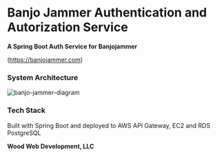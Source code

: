# Banjo Jammer Authentication and Autorization Service

**A Spring Boot Auth Service for Banjojammer**

(https://banjojammer.com)

### System Architecture

![banjo-jammer-diagram](https://github.com/user-attachments/assets/11169fcc-c1f8-4d77-bb16-3ba76b4a4d9b)

### Tech Stack

Built with Spring Boot and deployed to AWS API Gateway, EC2 and RDS PostgreSQL

**Wood Web Development, LLC**
